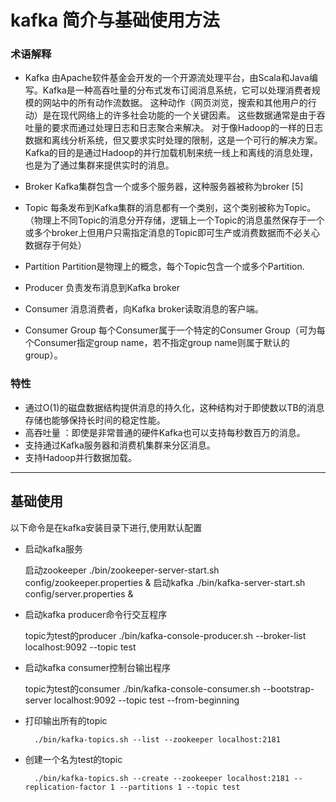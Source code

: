 # kafka 简介与基础使用方法

### 术语解释
+ Kafka 
	由Apache软件基金会开发的一个开源流处理平台，由Scala和Java编写。Kafka是一种高吞吐量的分布式发布订阅消息系统，它可以处理消费者规模的网站中的所有动作流数据。 这种动作（网页浏览，搜索和其他用户的行动）是在现代网络上的许多社会功能的一个关键因素。 这些数据通常是由于吞吐量的要求而通过处理日志和日志聚合来解决。 对于像Hadoop的一样的日志数据和离线分析系统，但又要求实时处理的限制，这是一个可行的解决方案。Kafka的目的是通过Hadoop的并行加载机制来统一线上和离线的消息处理，也是为了通过集群来提供实时的消息。  

+ Broker
	Kafka集群包含一个或多个服务器，这种服务器被称为broker [5] 

+ Topic
	每条发布到Kafka集群的消息都有一个类别，这个类别被称为Topic。（物理上不同Topic的消息分开存储，逻辑上一个Topic的消息虽然保存于一个或多个broker上但用户只需指定消息的Topic即可生产或消费数据而不必关心数据存于何处）

+ Partition
	Partition是物理上的概念，每个Topic包含一个或多个Partition.

+ Producer
	负责发布消息到Kafka broker

+ Consumer
	消息消费者，向Kafka broker读取消息的客户端。

+ Consumer Group
	每个Consumer属于一个特定的Consumer Group（可为每个Consumer指定group name，若不指定group name则属于默认的group）。

### 特性
+ 通过O(1)的磁盘数据结构提供消息的持久化，这种结构对于即使数以TB的消息存储也能够保持长时间的稳定性能。
+ 高吞吐量 ：即使是非常普通的硬件Kafka也可以支持每秒数百万的消息。 
+ 支持通过Kafka服务器和消费机集群来分区消息。
+ 支持Hadoop并行数据加载。 

---
## 基础使用

以下命令是在kafka安装目录下进行,使用默认配置

+ 启动kafka服务
	
	启动zookeeper
		./bin/zookeeper-server-start.sh config/zookeeper.properties &
	启动kafka
		./bin/kafka-server-start.sh config/server.properties &

+ 启动kafka producer命令行交互程序

	topic为test的producer
		./bin/kafka-console-producer.sh --broker-list localhost:9092 --topic test

+ 启动kafka consumer控制台输出程序

	topic为test的consumer
		./bin/kafka-console-consumer.sh --bootstrap-server localhost:9092 --topic test --from-beginning

+ 打印输出所有的topic

		./bin/kafka-topics.sh --list --zookeeper localhost:2181

+ 创建一个名为test的topic

		./bin/kafka-topics.sh --create --zookeeper localhost:2181 --replication-factor 1 --partitions 1 --topic test